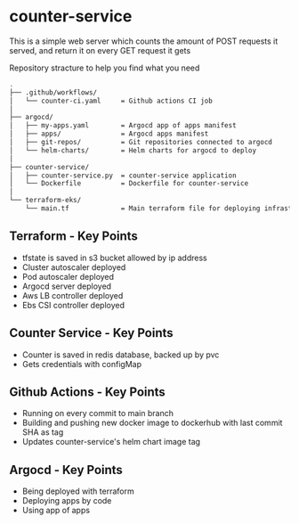 # counter-service
This is a simple web server which counts the amount of POST requests it served, and return it on every GET request it gets


Repository stracture to help you find what you need
```bash
.
├── .github/workflows/
│   └── counter-ci.yaml     = Github actions CI job
│
├── argocd/
│   ├── my-apps.yaml        = Argocd app of apps manifest
│   ├── apps/               = Argocd apps manifest
│   ├── git-repos/          = Git repositories connected to argocd 
│   └── helm-charts/        = Helm charts for argocd to deploy
│
├── counter-service/
│   ├── counter-service.py  = counter-service application
│   └── Dockerfile          = Dockerfile for counter-service
│
└── terraform-eks/
    └── main.tf             = Main terraform file for deploying infrastructure
```
## Terraform - Key Points
- tfstate is saved in s3 bucket allowed by ip address
- Cluster autoscaler deployed
- Pod autoscaler deployed
- Argocd server deployed
- Aws LB controller deployed
- Ebs CSI controller deployed

## Counter Service - Key Points
- Counter is saved in redis database, backed up by pvc
- Gets credentials with configMap

## Github Actions - Key Points
- Running on every commit to main branch
- Building and pushing new docker image to dockerhub with last commit SHA as tag
- Updates counter-service's helm chart image tag 

## Argocd - Key Points
- Being deployed with terraform
- Deploying apps by code
- Using app of apps
